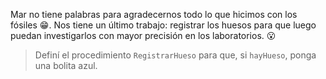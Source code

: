 <gs-attire attire-url="https://raw.githubusercontent.com/MumukiProject/mumuki-guia-gobstones-sierra-de-las-quijadas-secundaria/master/assets/attires/config_1582214809901.json"></gs-attire>


Mar no tiene palabras para agradecernos todo lo que hicimos con los fósiles :grin:. Nos tiene un último trabajo: registrar los huesos para que luego puedan investigarlos con mayor precisión en los laboratorios. :open_mouth:

> Definí el procedimiento `RegistrarHueso` para que, si `hayHueso`, ponga una bolita azul. 
